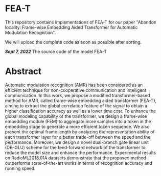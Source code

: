 # FEA-T
This repository contains implementations of FEA-T for our paper "Abandon locality: Frame-wise Embedding Aided Transformer for Automatic Modulation Recognition".

We will upload the complete code as soon as possible after sorting.

***Sept 7, 2022*** The source code of the model FEA-T

# Abstract

Automatic modulation recognition (AMR) has been considered as an efficient technique for non-cooperative communication and intelligent communication. In this work, we propose a modified transformer-based method for AMR, called frame-wise embedding aided transformer (FEA-T), aiming to extract the global correlation feature of the signal to obtain a higher classification accuracy as well as a lower time cost. To enhance the global modeling capability of the transformer, we design a frame-wise embedding module (FEM) to aggregate more samples into a token in the embedding stage to generate a more efficient token sequence. We also present the optimal frame length by analyzing the representation ability of each transformer layer for a better trade-off between the speed and the performance. Moreover, we design a novel dual-branch gate linear unit (DB-GLU) scheme for the feed-forward network of the transformer to reduce the model size and enhance the performance. Experimental results on RadioML2018.01A datasets demonstrate that the proposed method outperforms state-of-the-art works in terms of recognition accuracy and running speed. 

